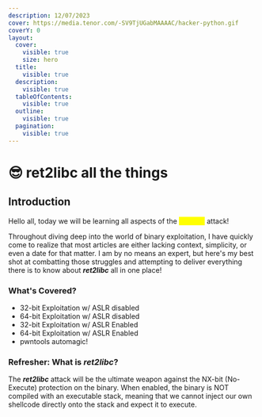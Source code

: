 ```yaml
---
description: 12/07/2023
cover: https://media.tenor.com/-SV9TjUGabMAAAAC/hacker-python.gif
coverY: 0
layout:
  cover:
    visible: true
    size: hero
  title:
    visible: true
  description:
    visible: true
  tableOfContents:
    visible: true
  outline:
    visible: true
  pagination:
    visible: true
---
```


# 😎 ret2libc all the things

## Introduction

Hello all, today we will be learning all aspects of the _<mark style="color:yellow;">**ret2libc**</mark>_ attack!

Throughout diving deep into the world of binary exploitation, I have quickly come to realize that most articles are either lacking context, simplicity, or even a date for that matter. I am by no means an expert, but here's my best shot at combatting those struggles and attempting to deliver everything there is to know about _**ret2libc**_ all in one place!&#x20;

### What's Covered?

* 32-bit Exploitation w/ ASLR disabled
* 64-bit Exploitation w/ ASLR disabled
* 32-bit Exploitation w/ ASLR Enabled
* 64-bit Exploitation w/ ASLR Enabled
* pwntools automagic!

### Refresher: What is _ret2libc_?

The _**ret2libc**_ attack will be the ultimate weapon against the NX-bit (No-Execute) protection on the binary. When enabled, the binary is NOT compiled with an executable stack, meaning that we cannot inject our own shellcode directly onto the stack and expect it to execute.&#x20;

